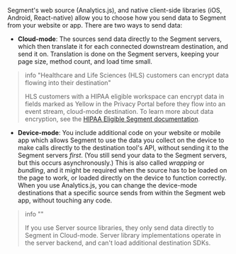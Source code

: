 Segment's web source (Analytics.js), and native client-side libraries (iOS, Android, React-native) allow you to choose how you send data to Segment from your website or app. There are two ways to send data:

- **Cloud-mode**: The sources send data directly to the Segment servers, which then translate it for each connected downstream destination, and send it on. Translation is done on the Segment servers, keeping your page size, method count, and load time small.

> info "Healthcare and Life Sciences (HLS) customers can encrypt data flowing into their destination"
>
> HLS customers with a HIPAA eligible workspace can encrypt data in fields marked as Yellow in the Privacy Portal before they flow into an event stream, cloud-mode destination.
> To learn more about data encryption, see the [HIPAA Eligible Segment documentation](/docs/segment/privacy/hipaa-eligible-segment/#data-encryption).

- **Device-mode**: You include additional code on your website or mobile app which allows Segment to use the data you collect on the device to make calls directly to the destination tool's API, without sending it to the Segment servers _first_. (You still send your data to the Segment servers, but this occurs asynchronously.) This is also called *wrapping* or *bundling*, and it might be required when the source has to be loaded on the page to work, or loaded directly on the device to function correctly. When you use Analytics.js, you can change the device-mode destinations that a specific source sends from within the Segment web app, without touching any code.

> info ""
>
> If you use Server source libraries, they only send data directly to Segment in Cloud-mode. Server library implementations operate in the server backend, and can't load additional destination SDKs.
